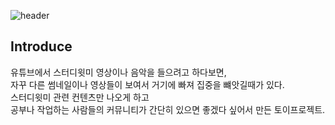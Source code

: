![header](https://capsule-render.vercel.app/api?type=transparent&color=gradient&height=300&section=header&text=Study%20With%20Me&fontSize=90)

## Introduce

유튜브에서 스터디윗미 영상이나 음악을 들으려고 하다보면,   
자꾸 다른 썸네일이나 영상들이 보여서 거기에 빠져 집중을 뺴앗길때가 있다.   
스터디윗미 관련 컨텐츠만 나오게 하고    
공부나 작업하는 사람들의 커뮤니티가 간단히 있으면 좋겠다 싶어서 만든 토이프로젝트.   
